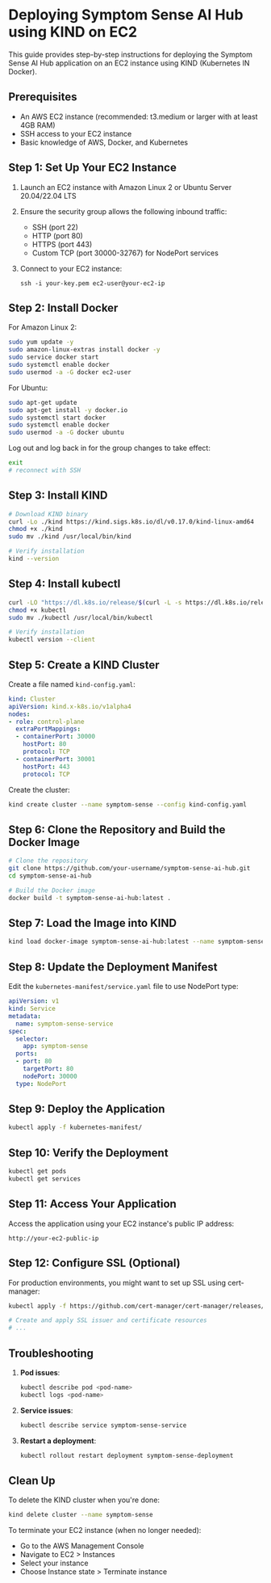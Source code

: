
# Deploying Symptom Sense AI Hub using KIND on EC2

This guide provides step-by-step instructions for deploying the Symptom Sense AI Hub application on an EC2 instance using KIND (Kubernetes IN Docker).

## Prerequisites

- An AWS EC2 instance (recommended: t3.medium or larger with at least 4GB RAM)
- SSH access to your EC2 instance
- Basic knowledge of AWS, Docker, and Kubernetes

## Step 1: Set Up Your EC2 Instance

1. Launch an EC2 instance with Amazon Linux 2 or Ubuntu Server 20.04/22.04 LTS
2. Ensure the security group allows the following inbound traffic:
   - SSH (port 22)
   - HTTP (port 80)
   - HTTPS (port 443)
   - Custom TCP (port 30000-32767) for NodePort services

3. Connect to your EC2 instance:
   ```
   ssh -i your-key.pem ec2-user@your-ec2-ip
   ```

## Step 2: Install Docker

For Amazon Linux 2:
```bash
sudo yum update -y
sudo amazon-linux-extras install docker -y
sudo service docker start
sudo systemctl enable docker
sudo usermod -a -G docker ec2-user
```

For Ubuntu:
```bash
sudo apt-get update
sudo apt-get install -y docker.io
sudo systemctl start docker
sudo systemctl enable docker
sudo usermod -a -G docker ubuntu
```

Log out and log back in for the group changes to take effect:
```bash
exit
# reconnect with SSH
```

## Step 3: Install KIND

```bash
# Download KIND binary
curl -Lo ./kind https://kind.sigs.k8s.io/dl/v0.17.0/kind-linux-amd64
chmod +x ./kind
sudo mv ./kind /usr/local/bin/kind

# Verify installation
kind --version
```

## Step 4: Install kubectl

```bash
curl -LO "https://dl.k8s.io/release/$(curl -L -s https://dl.k8s.io/release/stable.txt)/bin/linux/amd64/kubectl"
chmod +x kubectl
sudo mv ./kubectl /usr/local/bin/kubectl

# Verify installation
kubectl version --client
```

## Step 5: Create a KIND Cluster

Create a file named `kind-config.yaml`:
```yaml
kind: Cluster
apiVersion: kind.x-k8s.io/v1alpha4
nodes:
- role: control-plane
  extraPortMappings:
  - containerPort: 30000
    hostPort: 80
    protocol: TCP
  - containerPort: 30001
    hostPort: 443
    protocol: TCP
```

Create the cluster:
```bash
kind create cluster --name symptom-sense --config kind-config.yaml
```

## Step 6: Clone the Repository and Build the Docker Image

```bash
# Clone the repository
git clone https://github.com/your-username/symptom-sense-ai-hub.git
cd symptom-sense-ai-hub

# Build the Docker image
docker build -t symptom-sense-ai-hub:latest .
```

## Step 7: Load the Image into KIND

```bash
kind load docker-image symptom-sense-ai-hub:latest --name symptom-sense
```

## Step 8: Update the Deployment Manifest

Edit the `kubernetes-manifest/service.yaml` file to use NodePort type:

```yaml
apiVersion: v1
kind: Service
metadata:
  name: symptom-sense-service
spec:
  selector:
    app: symptom-sense
  ports:
  - port: 80
    targetPort: 80
    nodePort: 30000
  type: NodePort
```

## Step 9: Deploy the Application

```bash
kubectl apply -f kubernetes-manifest/
```

## Step 10: Verify the Deployment

```bash
kubectl get pods
kubectl get services
```

## Step 11: Access Your Application

Access the application using your EC2 instance's public IP address:
```
http://your-ec2-public-ip
```

## Step 12: Configure SSL (Optional)

For production environments, you might want to set up SSL using cert-manager:

```bash
kubectl apply -f https://github.com/cert-manager/cert-manager/releases/download/v1.10.0/cert-manager.yaml

# Create and apply SSL issuer and certificate resources
# ...
```

## Troubleshooting

1. **Pod issues**:
   ```bash
   kubectl describe pod <pod-name>
   kubectl logs <pod-name>
   ```

2. **Service issues**:
   ```bash
   kubectl describe service symptom-sense-service
   ```

3. **Restart a deployment**:
   ```bash
   kubectl rollout restart deployment symptom-sense-deployment
   ```

## Clean Up

To delete the KIND cluster when you're done:
```bash
kind delete cluster --name symptom-sense
```

To terminate your EC2 instance (when no longer needed):
- Go to the AWS Management Console
- Navigate to EC2 > Instances
- Select your instance
- Choose Instance state > Terminate instance
